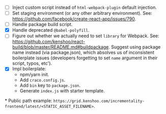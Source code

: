 - [ ] Inject custom script instead of `html-webpack-plugin` default injection.
- [ ] Set staging environment (or any other arbitrary environment). See: https://github.com/facebook/create-react-app/issues/790.
- [ ] Handle package build script.
- [x] Handle deprecated `@babel-polyfill`.
- [ ] Figure out whether we actually need to set `library` for Webpack. See: https://github.com/kenshoo/react-build/blob/master/README.md#buildpackage. Suggest using package name instead (via package.json), which absolves us of inconsistent boilerplate issues (developers forgetting to set `name` argument in their script, typos, etc').
- [x] Impl boilerplate:
  - npm/yarn init.
  - Add `craco.config.js`.
  - Add `bin` key to `package.json`.
  - Generate `index.js` with starter template.

\* Public path example: `https://grid.kenshoo.com/incrementality-frontend/latest/<STATIC_ASSET_FILENAME>`.

